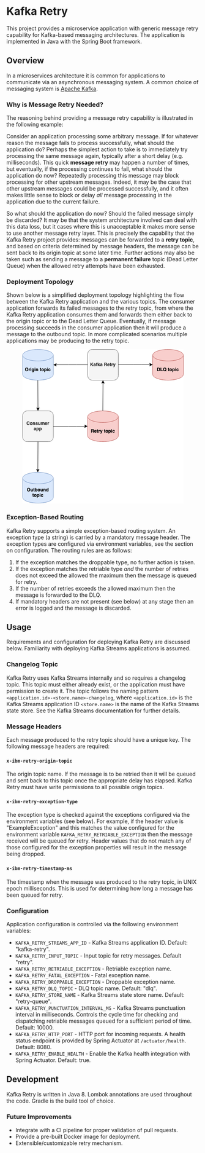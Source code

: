 # Kafka Retry
This project provides a microservice application with generic message retry capability for Kafka-based messaging architectures.
The application is implemented in Java with the Spring Boot framework.

## Overview
In a microservices architecture it is common for applications to communicate via an asynchronous messaging system. A common
choice of messaging system is [Apache Kafka](https://kafka.apache.org/).

### Why is Message Retry Needed?
The reasoning behind providing a message retry capability is illustrated in the following example:

Consider an application processing some arbitrary message. If for whatever reason the message fails to process successfully, what should the
application do? Perhaps the simplest action to take is to immediately try processing the same message again, typically after a short delay (e.g. milliseconds). This quick
**message retry** may happen a number of times, but eventually, if the processing continues to fail, what should the application do now? Repeatedly 
processing this message may block processing for other upstream messages. Indeed, it may be the case that other upstream messages
could be processed successfully, and it often makes little sense to block or delay _all_ message processing in the application due to the current failure.

So what should the application do now? Should the failed message simply be discarded? It may be that the system architecture involved can deal with this data loss, 
but it cases where this is unacceptable it makes more sense to use another message retry layer. This is precisely the capability that the 
Kafka Retry project provides: messages can be forwarded to a **retry topic**, and based on criteria determined
by message headers, the message can be sent back to its origin topic at some later time. Further actions may also be taken such as sending
a message to a **permanent failure** topic (Dead Letter Queue) when the allowed retry attempts have been exhausted.

### Deployment Topology
Shown below is a simplified deployment topology highlighting the flow between the Kafka Retry application and the various topics. The consumer application forwards
its failed messages to the retry topic, from where the Kafka Retry application consumes them and forwards them either back to the origin topic
or to the Dead Letter Queue. Eventually, if message processing succeeds in the consumer application then it will produce a message
to the outbound topic. In more complicated scenarios multiple applications may be producing to the retry topic.

<p align="center">
  <img src=".github/img/kafka-retry.png">
</p>

### Exception-Based Routing
Kafka Retry supports a simple exception-based routing system. An exception type (a string) is carried by a mandatory message header. The exception
types are configured via environment variables, see the section on configuration. The routing rules are as follows:
1. If the exception matches the droppable type, no further action is taken.
2. If the exception matches the retriable type _and_ the number of retries does not exceed the allowed the maximum then the message
is queued for retry. 
3. If the number of retries exceeds the allowed maximum then the message is forwarded to the DLQ.
4. If mandatory headers are not present (see below) at any stage then an error is logged and the message is discarded.

## Usage
Requirements and configuration for deploying Kafka Retry are discussed below. Familiarity with deploying Kafka Streams
applications is assumed.

### Changelog Topic
Kafka Retry uses Kafka Streams internally and so requires a changelog topic. This topic must either already exist, 
or the application must have permission to create it. The topic follows the naming pattern
`<application.id>-<store.name>-changelog`, where `<application.id>` is the Kafka Streams application ID `<store.name>`
is the name of the Kafka Streams state store. See the Kafka Streams documentation for further details.

### Message Headers
Each message produced to the retry topic should have a unique key. The following message headers are required:

#### `x-ibm-retry-origin-topic`
The origin topic name. If the message is to be retried then it will be queued and sent back to this topic once the
appropriate delay has elapsed. Kafka Retry must have write permissions to all possible origin topics.

#### `x-ibm-retry-exception-type`
The exception type is checked against the exceptions configured via the environment variables (see below). For example, 
if the header value is "ExampleException" and this matches the value configured for the environment variable `KAFKA_RETRY_RETRIABLE_EXCEPTION` 
then the message received will be queued for retry. Header values that do not match any of those configured for the exception properties
will result in the message being dropped.

#### `x-ibm-retry-timestamp-ms`
The timestamp when the message was produced to the retry topic, in UNIX epoch milliseconds. This is used for determining
how long a message has been queued for retry.

### Configuration
Application configuration is controlled via the following environment variables: 

* `KAFKA_RETRY_STREAMS_APP_ID` - Kafka Streams application ID. Default: "kafka-retry".
* `KAFKA_RETRY_INPUT_TOPIC` - Input topic for retry messages. Default "retry".
* `KAFKA_RETRY_RETRIABLE_EXCEPTION` - Retriable exception name.
* `KAFKA_RETRY_FATAL_EXCEPTION` - Fatal exception name.
* `KAFKA_RETRY_DROPPABLE_EXCEPTION` - Droppable exception name.
* `KAFKA_RETRY_DLQ_TOPIC` - DLQ topic name. Default: "dlq".
* `KAFKA_RETRY_STORE_NAME` - Kafka Streams state store name. Default: "retry-queue".
* `KAFKA_RETRY_PUNCTUATION_INTERVAL_MS` - Kafka Streams punctuation interval in milliseconds. Controls the cycle time for checking
and dispatching retriable messages queued for a sufficient period of time. Default: 10000.
* `KAFKA_RETRY_HTTP_PORT` - HTTP port for incoming requests. A health status endpoint is provided by Spring Actuator at
`/actuator/health`. Default: 8080.
* `KAFKA_RETRY_ENABLE_HEALTH` - Enable the Kafka health integration with Spring Actuator. Default: true.

## Development
Kafka Retry is written in Java 8. Lombok annotations are used throughout the code. Gradle is the build tool of choice.

### Future Improvements
* Integrate with a CI pipeline for proper validation of pull requests.
* Provide a pre-built Docker image for deployment.
* Extensible/customizable retry mechanism.
